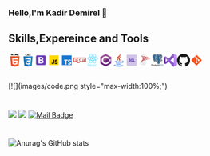 ### Hello,I'm Kadir Demirel 👋

## Skills,Expereince and Tools


<a href="https://github.com/kadirdemirel" rel="nofollow"><img align="left" alt="HTML5" width="26px" src="images/html.png" style="max-width:100%;"></a>
<a href="https://github.com/kadirdemirel" rel="nofollow"><img align="left" alt="CSS3" width="26px" src="images/css.png" style="max-width:100%;"></a>
<a href="https://github.com/kadirdemirel" rel="nofollow"><img align="left" alt="BOOTSTRAP" width="26px" src="images/bs.png" style="max-width:100%;"></a>
<a href="https://github.com/kadirdemirel" rel="nofollow"><img align="left" alt="HTML5" width="26px" src="images/js.png" style="max-width:100%;"></a>
<a href="https://github.com/kadirdemirel" rel="nofollow"><img align="left" alt="CSS3" width="26px" src="images/ts.png" style="max-width:100%;"></a>
<a href="https://github.com/kadirdemirel" rel="nofollow"><img align="left" alt="HTML5" width="26px" src="images/npm.png" style="max-width:100%;"></a>

  
<a href="https://github.com/kadirdemirel" rel="nofollow"><img align="left" alt="CSS3" width="26px" src="images/react.png" style="max-width:100%;"></a>
<a href="https://github.com/kadirdemirel" rel="nofollow"><img align="left" alt="CSharp" width="26px" src="images/c3.png" style="max-width:100%;"></a>
<a href="https://github.com/kadirdemirel" rel="nofollow"><img align="left" alt="JAVA" width="26px" src="images/java.png" style="max-width:100%;"></a>
<a href="https://github.com/kadirdemirel" rel="nofollow"><img align="left" alt="SQL" width="26px" src="images/sql.png" style="max-width:100%;"></a>
<a href="https://github.com/kadirdemirel" rel="nofollow"><img align="left" alt="SQL" width="26px" src="images/mssql.png" style="max-width:100%;"></a>


<a href="https://github.com/kadirdemirel" rel="nofollow"><img align="left" alt="SQL" width="26px" src="images/pssql.png" style="max-width:100%;"></a>
<a href="https://github.com/kadirdemirel" rel="nofollow"><img align="left" alt="GitHub" width="26px" src="images/visual-studio.png" style="max-width:100%;"></a>
<a href="https://github.com/kadirdemirel" rel="nofollow"><img align="left" alt="GitHub" width="26px" src="images/github.png" style="max-width:100%;"></a>
<a href="https://github.com/kadirdemirel" rel="nofollow"><img align="left" alt="GitHub" width="26px" src="images/gitt.png" style="max-width:100%;"></a>
<br>

#
  
[![](images/code.png  style="max-width:100%;")

#




[![](https://img.shields.io/badge/linkedin-%230077B5.svg?&style=for-the-badge&logo=linkedin&logoColor=white)](https://www.linkedin.com/in/kadir-demirel/)
[![](https://img.shields.io/badge/medium-%2312100E.svg?&style=for-the-badge&logo=medium&logoColor=white)](https://medium.com/@kadirdemirel3335)
[![Mail Badge](https://img.shields.io/badge/kadirdemirel_17@hotmail.com-c14438?style=for-the-badge&logo=Gmail&logoColor=white&link=mailto:kadirdemirel_17@hotmail.com)](mailto:kadirdemirel_17@hotmail.com)
#
![Anurag's GitHub stats](https://github-readme-stats.vercel.app/api?username=kadirdemirel&show_icons=true&theme=tokyonight) 


